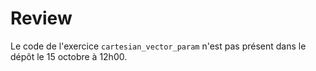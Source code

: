 # Review

Le code de l'exercice `cartesian_vector_param` n'est pas présent dans le dépôt le 15 octobre à 12h00.
